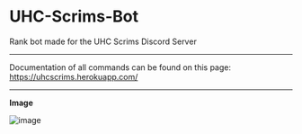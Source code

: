 # UHC-Scrims-Bot
Rank bot made for the UHC Scrims Discord Server

<hr>

Documentation of all commands can be found on this page: https://uhcscrims.herokuapp.com/
  
<hr>
  
**Image**

![image](https://i.ibb.co/8sShtT4/ss1.png)
